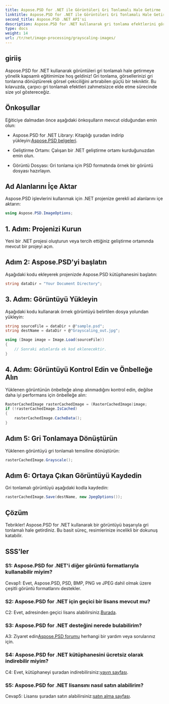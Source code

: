 ```yaml
---
title: Aspose.PSD for .NET ile Görüntüleri Gri Tonlamalı Hale Getirme
linktitle: Aspose.PSD for .NET ile Görüntüleri Gri Tonlamalı Hale Getirme
second_title: Aspose.PSD .NET API'si
description: Aspose.PSD for .NET kullanarak gri tonlama efektlerini görüntülere zahmetsizce nasıl uygulayacağınızı öğrenin.
type: docs
weight: 14
url: /tr/net/image-processing/grayscaling-images/
---
```

## giriiş

Aspose.PSD for .NET kullanarak görüntüleri gri tonlamalı hale getirmeye yönelik kapsamlı eğitimimize hoş geldiniz! Gri tonlama, görsellerinizi gri tonlarına dönüştürerek görsel çekiciliğini artırabilen güçlü bir tekniktir. Bu kılavuzda, çarpıcı gri tonlamalı efektleri zahmetsizce elde etme sürecinde size yol göstereceğiz.

## Önkoşullar

Eğiticiye dalmadan önce aşağıdaki önkoşulların mevcut olduğundan emin olun:

-  Aspose.PSD for .NET Library: Kitaplığı şuradan indirip yükleyin:[Aspose.PSD belgeleri](https://reference.aspose.com/psd/net/).

- Geliştirme Ortamı: Çalışan bir .NET geliştirme ortamı kurduğunuzdan emin olun.

- Görüntü Dosyası: Gri tonlama için PSD formatında örnek bir görüntü dosyası hazırlayın.

## Ad Alanlarını İçe Aktar

Aspose.PSD işlevlerini kullanmak için .NET projenize gerekli ad alanlarını içe aktarın:

```csharp
using Aspose.PSD.ImageOptions;
```

## 1. Adım: Projenizi Kurun

Yeni bir .NET projesi oluşturun veya tercih ettiğiniz geliştirme ortamında mevcut bir projeyi açın.

## Adım 2: Aspose.PSD'yi başlatın

Aşağıdaki kodu ekleyerek projenizde Aspose.PSD kütüphanesini başlatın:

```csharp
string dataDir = "Your Document Directory";
```

## 3. Adım: Görüntüyü Yükleyin

Aşağıdaki kodu kullanarak örnek görüntüyü belirtilen dosya yolundan yükleyin:

```csharp
string sourceFile = dataDir + @"sample.psd";
string destName = dataDir + @"Grayscaling_out.jpg";

using (Image image = Image.Load(sourceFile))
{
    // Sonraki adımlarda ek kod eklenecektir.
}
```

## 4. Adım: Görüntüyü Kontrol Edin ve Önbelleğe Alın

Yüklenen görüntünün önbelleğe alınıp alınmadığını kontrol edin, değilse daha iyi performans için önbelleğe alın:

```csharp
RasterCachedImage rasterCachedImage = (RasterCachedImage)image;
if (!rasterCachedImage.IsCached)
{
    rasterCachedImage.CacheData();
}
```

## Adım 5: Gri Tonlamaya Dönüştürün

Yüklenen görüntüyü gri tonlamalı temsiline dönüştürün:

```csharp
rasterCachedImage.Grayscale();
```

## Adım 6: Ortaya Çıkan Görüntüyü Kaydedin

Gri tonlamalı görüntüyü aşağıdaki kodla kaydedin:

```csharp
rasterCachedImage.Save(destName, new JpegOptions());
```

## Çözüm

Tebrikler! Aspose.PSD for .NET kullanarak bir görüntüyü başarıyla gri tonlamalı hale getirdiniz. Bu basit süreç, resimlerinize incelikli bir dokunuş katabilir.

## SSS'ler

### S1: Aspose.PSD for .NET'i diğer görüntü formatlarıyla kullanabilir miyim?

Cevap1: Evet, Aspose.PSD, PSD, BMP, PNG ve JPEG dahil olmak üzere çeşitli görüntü formatlarını destekler.

### S2: Aspose.PSD for .NET için geçici bir lisans mevcut mu?

 C2: Evet, adresinden geçici lisans alabilirsiniz.[Burada](https://purchase.aspose.com/temporary-license/).

### S3: Aspose.PSD for .NET desteğini nerede bulabilirim?

 A3: Ziyaret edin[Aspose.PSD forumu](https://forum.aspose.com/c/psd/34) herhangi bir yardım veya sorularınız için.

### S4: Aspose.PSD for .NET kütüphanesini ücretsiz olarak indirebilir miyim?

 C4: Evet, kütüphaneyi şuradan indirebilirsiniz:[yayın sayfası](https://releases.aspose.com/psd/net/).

### S5: Aspose.PSD for .NET lisansını nasıl satın alabilirim?

 Cevap5: Lisansı şuradan satın alabilirsiniz:[satın alma sayfası](https://purchase.aspose.com/buy).